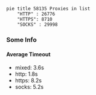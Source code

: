 
```mermaid
pie title 58135 Proxies in list
    "HTTP" : 26776
    "HTTPS": 8710
    "SOCKS" : 29998
```

### Some Info
#### Average Timeout

- mixed: 3.6s
- http: 1.8s
- https: 8.2s
- socks: 5.2s